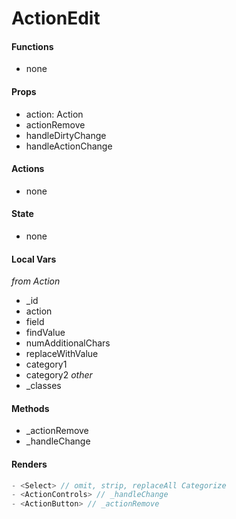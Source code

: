 # ActionEdit

#### Functions
- none

#### Props
- action: Action
- actionRemove
- handleDirtyChange
- handleActionChange

#### Actions
- none

#### State
- none

#### Local Vars
_from Action_
- _id
- action
- field
- findValue
- numAdditionalChars
- replaceWithValue
- category1
- category2
_other_
- _classes

#### Methods
- _actionRemove
- _handleChange

#### Renders
```js
- <Select> // omit, strip, replaceAll Categorize
- <ActionControls> // _handleChange
- <ActionButton> // _actionRemove

```